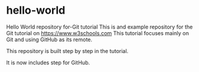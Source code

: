 # hello-world
Hello World repository for-Git tutorial
This is and example repository for the Git tutorial on https://www.w3schools.com
This tutorial focuses mainly on Git and using GitHub as its remote.

This repository is built step by step in the tutorial.

It is now includes step for GitHub.
